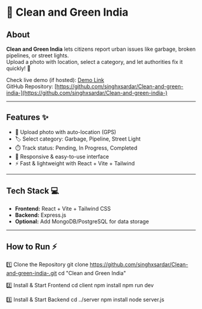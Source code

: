 # 🌿 Clean and Green India

## About
**Clean and Green India** lets citizens report urban issues like garbage, broken pipelines, or street lights.  
Upload a photo with location, select a category, and let authorities fix it quickly! 🚀  

Check live demo (if hosted): [Demo Link](#)  
GitHub Repository: [https://github.com/singhxsardar/Clean-and-green-india-](https://github.com/singhxsardar/Clean-and-green-india-)  

---

## Features ✨
- 📸 Upload photo with auto-location (GPS)  
- 🏷️ Select category: Garbage, Pipeline, Street Light  
- ⏱️ Track status: Pending, In Progress, Completed  
- 📱 Responsive & easy-to-use interface  
- ⚡ Fast & lightweight with React + Vite + Tailwind  

---

## Tech Stack 💻
- **Frontend:** React + Vite + Tailwind CSS  
- **Backend:** Express.js  
- **Optional:** Add MongoDB/PostgreSQL for data storage  

---

## How to Run ⚡

1️⃣ Clone the Repository
git clone https://github.com/singhxsardar/Clean-and-green-india-.git
cd "Clean and Green India"

2️⃣ Install & Start Frontend
cd client
npm install
npm run dev

3️⃣ Install & Start Backend
cd ../server
npm install
node server.js
